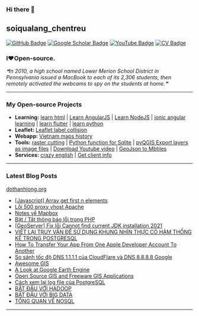 ### Hi there 👋

## soiqualang_chentreu

[![GitHub Badge](https://img.shields.io/github/followers/soiqualang?style=social)](https://github.com/soiqualang?tab=followers)
[![Google Scholar Badge](https://img.shields.io/badge/Google-Scholar-lightgrey)](https://scholar.google.com/citations?user=M2rJ9t8AAAAJ&hl=en)
[![YouTube Badge](https://img.shields.io/badge/My-YouTube-red)](https://www.youtube.com/channel/UCVMwejzVTfpYQ9qFxOLF2lQ)
[![CV Badge](https://img.shields.io/badge/My-CV-critical)](http://girs.vn/vi/thong-tin-thanh-vien/23/thanh-long-do.html)

### I❤Open-source.

<!-- - 🔭 I’m currently working on ...
- 🌱 I’m currently learning ...
- 👯 I’m looking to collaborate on ...
- 🤔 I’m looking for help with ...
- 💬 Ask me about ...
- 📫 How to reach me: ...
- 😄 Pronouns: ...
- ⚡ Fun fact: ... -->

<!--STARTS_HERE_QUOTE_README-->
<i>❝In 2010, a high school named Lower Merion School District in Pennsylvania issued a MacBook to each of its 2,306 students, then remotely activated the webcams to spy on the students at home.❞</i>
<!--ENDS_HERE_QUOTE_README-->

---

### My Open-source Projects

- **Learning:** 
[learn html](https://github.com/soiqualang/learn_html) | 
[Learn AngularJS](https://github.com/soiqualang/Learn_AngularJS) | 
[Learn NodeJS](https://github.com/soiqualang/hoc_nodejs) | 
[ionic angular learning](https://github.com/soiqualang/ionic_angular_learning) | 
[learn flutter](https://github.com/soiqualang/learn_flutter) | 
[learn python](https://github.com/soiqualang/colab)
- **Leaflet:** 
[Leaflet label collision](https://github.com/soiqualang/label_collision_leaflet_v2)
- **Webapp:** 
[Vietnam maps history](https://github.com/soiqualang/Vietnam_map_history)
- **Tools:** 
[raster cutting](https://github.com/soiqualang/raster_cutting) | 
[Python function for Sqlite](https://github.com/soiqualang/Py4Sqlite3) | 
[pyQGIS Export layers as image files](https://github.com/soiqualang/test_pyQGIS) | 
[Download Youtube video](https://github.com/soiqualang/TYoutube) | 
[GeoJson to Mbtiles](https://github.com/soiqualang/geojson2mbtiles)
- **Services:** 
[crazy english](https://github.com/soiqualang/crazy_english) | 
[Get client info](https://github.com/soiqualang/api4client_info)


<!--
- **Linux:** [manjaro-linux](https://github.com/giswqs/manjaro-linux)
- **R packages:** [whiteboxR](https://github.com/giswqs/whiteboxR)
- **Python packages:** [geemap](https://github.com/giswqs/geemap) | [lidar](https://github.com/giswqs/lidar) | [whitebox-python](https://github.com/giswqs/whitebox) | [geospatial](https://github.com/giswqs/geospatial)
- **ArcGIS Toolboxes:** [WhiteboxTools-ArcGIS](https://github.com/giswqs/WhiteboxTools-ArcGIS) | [Depression Analysis Toolbox](https://github.com/giswqs/Depression-Analysis-Toolbox) | [Wetland Hydrology Analyst](https://github.com/giswqs/Wetland-Hydrology-Analyst-Toolbox)
- **Google Earth Engine:** [Awesome-GEE](https://github.com/giswqs/Awesome-GEE) | [earthengine-py-notebooks](https://github.com/giswqs/earthengine-py-notebooks) | [qgis-earthengine-examples](https://github.com/giswqs/qgis-earthengine-examples) | [earthengine-apps](https://github.com/giswqs/earthengine-apps)
-->

---
### Latest Blog Posts

[dothanhlong.org](https://dothanhlong.org/soiqualang_chentreu/)

<!-- BLOG-POST-LIST:START -->
- [[Javascript] Array get first n elements](https://dothanhlong.org/javascript-array-get-first-n-elements/)
- [Lỗi 500 proxy vhost Apache](https://dothanhlong.org/loi-500-proxy-vhost-apache/)
- [Notes về Mapbox](https://dothanhlong.org/notes-ve-mapbox/)
- [Bật / Tắt thông báo lỗi trong PHP](https://dothanhlong.org/bat-tat-thong-bao-loi-trong-php/)
- [[GeoServer] Fix lỗi Cannot find current JDK installation 2021](https://dothanhlong.org/geoserver-fix-loi-cannot-find-current-jdk-installation-2021/)
- [VIẾT LẠI TRUY VẤN ĐỂ SỬ DỤNG KHUNG NHÌN THỰC CÓ HÀM THỐNG KÊ TRONG POSTGRESQL](https://dothanhlong.org/viet-lai-truy-van-de-su-dung-khung-nhin-thuc-co-ham-thong-ke-trong-postgresql/)
- [How To Transfer Your App From One Apple Developer Account To Another](https://dothanhlong.org/how-to-transfer-your-app-from-one-apple-developer-account-to-another/)
- [So sánh tốc độ DNS 1.1.1.1 của CloudFlare và DNS 8.8.8.8 Google](https://dothanhlong.org/so-sanh-toc-do-dns-1-1-1-1-cua-cloudflare-va-dns-8-8-8-8-google/)
- [Awesome GIS](https://dothanhlong.org/awesome-gis/)
- [A Look at Google Earth Engine](https://dothanhlong.org/a-look-at-google-earth-engine/)
- [Open Source GIS and Freeware GIS Applications](https://dothanhlong.org/open-source-gis-and-freeware-gis-applications/)
- [Cách xem lại log file của PostgreSQL](https://dothanhlong.org/cach-xem-lai-log-file-cua-postgresql/)
- [BẮT ĐẦU VỚI HADOOP](https://dothanhlong.org/bat-dau-voi-hadoop/)
- [BẮT ĐẦU VỚI BIG DATA](https://dothanhlong.org/bat-dau-voi-big-data/)
- [TỔNG QUAN VỀ NOSQL](https://dothanhlong.org/tong-quan-ve-nosql/)
<!-- BLOG-POST-LIST:END -->

---


<!-- ![Anurag's github stats](https://github-readme-stats.vercel.app/api?username=soiqualang&show_icons=true&count_private=true) -->
<!-- [![Top Langs](https://github-readme-stats.vercel.app/api/top-langs/?username=soiqualang&langs_count=8&layout=compact)](https://github.com/soiqualang/Py4Sqlite3) -->
<!-- ![Top Langs](https://github-readme-stats.vercel.app/api/top-langs/?username=giswqs&hide_langs_below=10) -->




<!--
**soiqualang/soiqualang** is a ✨ _special_ ✨ repository because its `README.md` (this file) appears on your GitHub profile.

Here are some ideas to get you started:

- 🔭 I’m currently working on ...
- 🌱 I’m currently learning ...
- 👯 I’m looking to collaborate on ...
- 🤔 I’m looking for help with ...
- 💬 Ask me about ...
- 📫 How to reach me: ...
- 😄 Pronouns: ...
- ⚡ Fun fact: ...

https://fsymbols.com/heart/
-->
